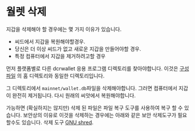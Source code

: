 # <i class="fa fa-hdd-o"></i> 월렛 삭제

지갑을 삭제해야 할 경우에는 몇 가지 이유가 있습니다.

* 씨드에서 지갑을 복원해야할경우.
* 당신은 더 이상 씨드가 없고 새로운 지갑을 만들어야할 경우.
* 특정 컴퓨터에서 지갑을 제거하려고할 경우

먼저 플랫폼별로 다른 dcrwallet 응용 프로그램 디렉토리를 찾아야합니다.
이것은 [구성 파일](/getting-started/startup-basics.md#configuration-files) 의 홈 디렉토리와 동일한 디렉토리입니다.

그 디렉토리에서 `mainnet/wallet.db`파일을 삭제해야합니다.
그러면 컴퓨터에서 지갑이 완전히 제거됩니다. 
다시 원래의 씨앗에서 복원해야합니다.

가능하면 (확실하지는 않지만)
삭제 된 파일은 파일 복구 도구를 사용하여 복구 할 수 있습니다.
보안상의 이유로 이것을 삭제하는 경우에는 아래와 같은 보안 삭제도구가 필요할수도 있습니다. 
삭제 도구
[GNU shred](https://www.gnu.org/software/coreutils/manual/html_node/shred-invocation.html).


